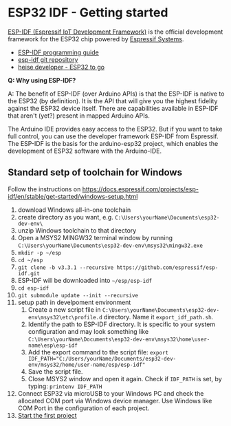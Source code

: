 # ESP32 IDF - Getting started

[ESP-IDF (Espressif IoT Development Framework)](https://docs.espressif.com/projects/esp-idf/en/stable/index.html#) is the official development framework for the ESP32 chip powered by [Espressif Systems](https://www.espressif.com/en).

- [ESP-IDF programming guide](https://docs.espressif.com/projects/esp-idf/en/stable/index.html#)
- [esp-idf git repository](https://github.com/espressif/esp-idf)
- [heise developer - ESP32 to go](http://www.heise.de/-4452689)

**Q: Why using ESP-IDF?**

A: The benefit of ESP-IDF (over Arduino APIs) is that the ESP-IDF is native to the ESP32 (by definition). It is the API that will give you the highest fidelity against the ESP32 device itself. There are capabilities available in ESP-IDF that aren't (yet?) present in mapped Arduino APIs.

The Arduino IDE provides easy access to the ESP32. But if you want to take full control, you can use the developer framework ESP-IDF from Espressif. The ESP-IDF is the basis for the arduino-esp32 project, which enables the development of ESP32 software with the Arduino-IDE.

## Standard setp of toolchain for Windows

Follow the instructions on <https://docs.espressif.com/projects/esp-idf/en/stable/get-started/windows-setup.html>

1. download Windows all-in-one toolchain
2. create directory as you want, e.g. `C:\Users\yourName\Documents\esp32-dev-env\`
3. unzip Windows toolchain to that directory
4. Open a MSYS2 MINGW32 terminal window by running `C:\Users\yourName\Documents\esp32-dev-env\msys32\mingw32.exe`
5. `mkdir -p ~/esp`
6. `cd ~/esp`
7. `git clone -b v3.3.1 --recursive https://github.com/espressif/esp-idf.git`
8. ESP-IDF will be downloaded into `~/esp/esp-idf`
9. `cd esp-idf`
10. `git submodule update --init --recursive`
11. setup path in develpoment environment
    1. Create a new script file in `C:\Users\yourName\Documents\esp32-dev-env\msys32\etc\profile.d` directory. Name it `export_idf_path.sh`.
    2. Identify the path to ESP-IDF directory. It is specific to your system configuration and may look something like `C:\Users\yourName\Documents\esp32-dev-env\msys32\home\user-name\esp\esp-idf`
    3. Add the export command to the script file: `export IDF_PATH="C:/Users/yourName/Documents/esp32-dev-env/msys32/home/user-name/esp/esp-idf"`
    4. Save the script file.
    5. Close MSYS2 window and open it again. Check if `IDF_PATH` is set, by typing: `printenv IDF_PATH`
12. Connect ESP32 via microUSB to your Windows PC and check the allocated COM port via Windows device manager. Use Windows like COM Port in the configuration of each project.
13. [Start the first project](https://docs.espressif.com/projects/esp-idf/en/stable/get-started/index.html#start-a-project)